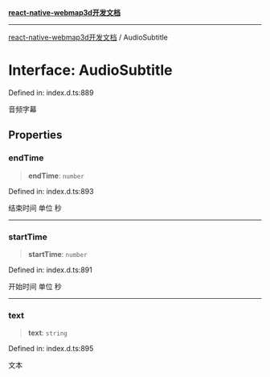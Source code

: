 [**react-native-webmap3d开发文档**](../README.md)

***

[react-native-webmap3d开发文档](../globals.md) / AudioSubtitle

# Interface: AudioSubtitle

Defined in: index.d.ts:889

音频字幕

## Properties

### endTime

> **endTime**: `number`

Defined in: index.d.ts:893

结束时间  单位 秒

***

### startTime

> **startTime**: `number`

Defined in: index.d.ts:891

开始时间  单位 秒

***

### text

> **text**: `string`

Defined in: index.d.ts:895

文本
